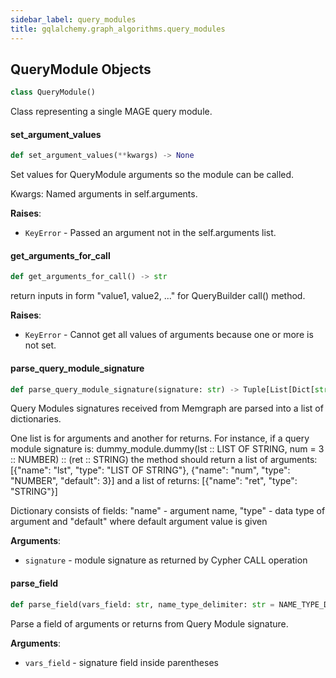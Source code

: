 ```yaml
---
sidebar_label: query_modules
title: gqlalchemy.graph_algorithms.query_modules
---
```


## QueryModule Objects

```python
class QueryModule()
```

Class representing a single MAGE query module.

#### set\_argument\_values

```python
def set_argument_values(**kwargs) -> None
```

Set values for QueryModule arguments so the module can be called.

Kwargs:
Named arguments in self.arguments.

**Raises**:

- `KeyError` - Passed an argument not in the self.arguments list.

#### get\_arguments\_for\_call

```python
def get_arguments_for_call() -> str
```

return inputs in form &quot;value1, value2, ...&quot; for QueryBuilder call()
method.

**Raises**:

- `KeyError` - Cannot get all values of arguments because one or more is
  not set.

#### parse\_query\_module\_signature

```python
def parse_query_module_signature(signature: str) -> Tuple[List[Dict[str, str]], List[Dict[str, str]]]
```

Query Modules signatures received from Memgraph are parsed into a
list of dictionaries.

One list is for arguments and another for returns.
For instance, if a query module signature is:
dummy_module.dummy(lst :: LIST OF STRING, num = 3 :: NUMBER) :: (ret :: STRING)
the method should return a list of arguments:
[{&quot;name&quot;: &quot;lst&quot;, &quot;type&quot;: &quot;LIST OF STRING&quot;}, {&quot;name&quot;: &quot;num&quot;, &quot;type&quot;: &quot;NUMBER&quot;, &quot;default&quot;: 3}]
and a list of returns:
[{&quot;name&quot;: &quot;ret&quot;, &quot;type&quot;: &quot;STRING&quot;}]

Dictionary consists of fields: &quot;name&quot; - argument name, &quot;type&quot; - data
type of argument and &quot;default&quot; where default argument value is given

**Arguments**:

- `signature` - module signature as returned by Cypher CALL operation

#### parse\_field

```python
def parse_field(vars_field: str, name_type_delimiter: str = NAME_TYPE_DELIMITIER, default_value_delimiter: str = EQUALS_DELIMITER) -> List[Dict[str, str]]
```

Parse a field of arguments or returns from Query Module signature.

**Arguments**:

- `vars_field` - signature field inside parentheses

